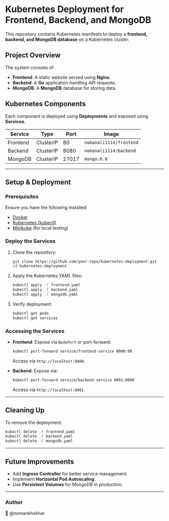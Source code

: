 # **Kubernetes Deployment for Frontend, Backend, and MongoDB**

This repository contains Kubernetes manifests to deploy a **frontend, backend, and MongoDB database** on a Kubernetes cluster.

## **Project Overview**
The system consists of:
- **Frontend**: A static website served using **Nginx**.
- **Backend**: A **Go** application handling API requests.
- **MongoDB**: A **MongoDB** database for storing data.

## **Kubernetes Components**
Each component is deployed using **Deployments** and exposed using **Services**.

| Service  | Type         | Port | Image |
|----------|-------------|------|-------------------|
| Frontend | ClusterIP   | 80   | `nomanali1114/frontend` |
| Backend  | ClusterIP   | 8080 | `nomanali1114/backend` |
| MongoDB  | ClusterIP   | 27017 | `mongo:6.0` |

---

## **Setup & Deployment**
### **Prerequisites**
Ensure you have the following installed:
- [Docker](https://www.docker.com/)
- [Kubernetes (kubectl)](https://kubernetes.io/docs/tasks/tools/install-kubectl/)
- [Minikube](https://minikube.sigs.k8s.io/docs/start/) (for local testing)

### **Deploy the Services**
1. Clone the repository:
   ```sh
   git clone https://github.com/your-repo/kubernetes-deployment.git
   cd kubernetes-deployment
   ```

2. Apply the Kubernetes YAML files:
   ```sh
   kubectl apply -f frontend.yaml
   kubectl apply -f backend.yaml
   kubectl apply -f mongodb.yaml
   ```

3. Verify deployment:
   ```sh
   kubectl get pods
   kubectl get services
   ```

### **Accessing the Services**
- **Frontend**: Expose via `NodePort` or port-forward:
  ```sh
  kubectl port-forward service/frontend-service 8080:80
  ```
  Access via `http://localhost:8080`.

- **Backend**: Expose via:
  ```sh
  kubectl port-forward service/backend-service 8081:8080
  ```
  Access via `http://localhost:8081`.

---

## **Cleaning Up**
To remove the deployment:
```sh
kubectl delete -f frontend.yaml
kubectl delete -f backend.yaml
kubectl delete -f mongodb.yaml
```

---

## **Future Improvements**
- Add **Ingress Controller** for better service management.
- Implement **Horizontal Pod Autoscaling**.
- Use **Persistent Volumes** for MongoDB in production.

---

### **Author**
👤 @nomankhokhar   
